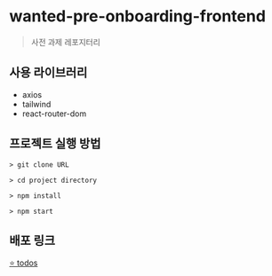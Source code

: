 # wanted-pre-onboarding-frontend

> 사전 과제 레포지터리

## 사용 라이브러리

- axios
- tailwind
- react-router-dom

## 프로젝트 실행 방법

```
> git clone URL

> cd project directory

> npm install

> npm start
```

## 배포 링크

[⭐️ todos](https://main--splendorous-haupia-78a204.netlify.app)
